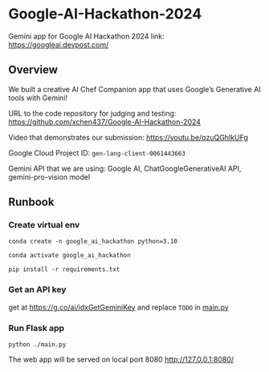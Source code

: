 # Google-AI-Hackathon-2024
Gemini app for Google AI Hackathon 2024
link: https://googleai.devpost.com/

## Overview

We built a creative AI Chef Companion app that uses Google’s Generative AI tools with Gemini!

URL to the code repository for judging and testing: https://github.com/xchen437/Google-AI-Hackathon-2024

Video that demonstrates our submission: https://youtu.be/qzuQGhIkUFg

Google Cloud Project ID: `gen-lang-client-0061443663`

Gemini API that we are using: Google AI, ChatGoogleGenerativeAI API, gemini-pro-vision model

## Runbook
### Create virtual env
```
conda create -n google_ai_hackathon python=3.10

conda activate google_ai_hackathon

pip install -r requirements.txt
```

### Get an API key
get at https://g.co/ai/idxGetGeminiKey and replace `TODO` in [main.py](https://github.com/xchen437/Google-AI-Hackathon-2024/blob/main/main.py#L11)

### Run Flask app
```
python ./main.py
```
The web app will be served on local port 8080 http://127.0.0.1:8080/
